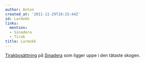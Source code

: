 ```yaml
---
author: Anton
created_at: '2011-11-29T18:15:44Z'
id: Larmokk
links:
  mention:
  - Sinadera
  - Tirak
title: Larmokk
---
```


[Tirakbosättning] på [Sinadera] som ligger uppe i den tätaste skogen.

  [Tirakbosättning]: Tirak
  [Sinadera]: Sinadera
